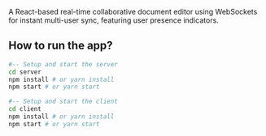 
A React-based real-time collaborative document editor using WebSockets for instant multi-user sync, featuring user presence indicators.



## How to run the app?

```bash
#-- Setup and start the server
cd server
npm install # or yarn install
npm start # or yarn start

#-- Setup and start the client
cd client
npm install # or yarn install
npm start # or yarn start
```

